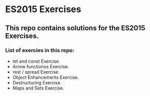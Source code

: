 # ES2015 Exercises

## This repo contains solutions for the ES2015 Exercises.

### List of exercies in this repo:
* let and const Exercise.
* Arrow functionos Exercise.
* rest / spread Exercise.
* Object Enhancements Exercise.
* Destructuring Exercise.
* Maps and Sets Exercise.


